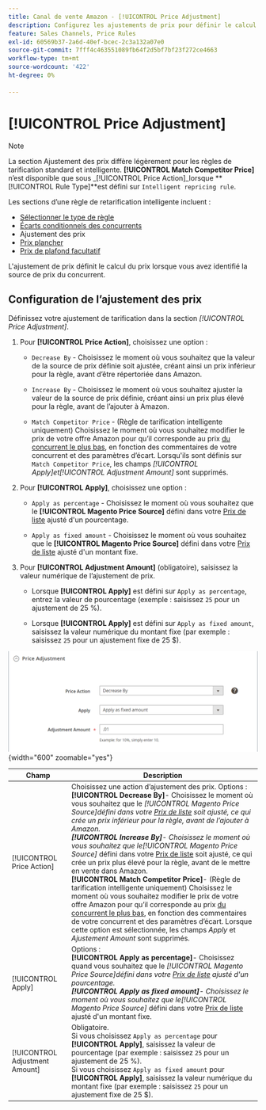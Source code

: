 ```yaml
---
title: Canal de vente Amazon - [!UICONTROL Price Adjustment]
description: Configurez les ajustements de prix pour définir le calcul des prix lorsque vous avez identifié la source de prix du concurrent Amazon.
feature: Sales Channels, Price Rules
exl-id: 60569b37-2a6d-40ef-bcec-2c3a132a07e0
source-git-commit: 7fff4c463551089fb64f2d5bf7bf23f272ce4663
workflow-type: tm+mt
source-wordcount: '422'
ht-degree: 0%

---
```


# [!UICONTROL Price Adjustment]

>[!NOTE]
>
>La section Ajustement des prix diffère légèrement pour les règles de tarification standard et intelligente. **[!UICONTROL Match Competitor Price]** n’est disponible que sous _[!UICONTROL Price Action]_lorsque **[!UICONTROL Rule Type]**est défini sur `Intelligent repricing rule`.

Les sections d’une règle de retarification intelligente incluent :

- [Sélectionner le type de règle](./intelligent-repricing-rules.md)
- [Écarts conditionnels des concurrents](./competitor-conditional-variances.md)
- Ajustement des prix
- [Prix plancher](./floor-price.md)
- [Prix de plafond facultatif](./optional-ceiling-price.md)

L&#39;ajustement de prix définit le calcul du prix lorsque vous avez identifié la source de prix du concurrent.

## Configuration de l’ajustement des prix

Définissez votre ajustement de tarification dans la section _[!UICONTROL Price Adjustment]_.

1. Pour **[!UICONTROL Price Action]**, choisissez une option :

   - `Decrease By` - Choisissez le moment où vous souhaitez que la valeur de la source de prix définie soit ajustée, créant ainsi un prix inférieur pour la règle, avant d’être répertoriée dans Amazon.

   - `Increase By` - Choisissez le moment où vous souhaitez ajuster la valeur de la source de prix définie, créant ainsi un prix plus élevé pour la règle, avant de l’ajouter à Amazon.

   - `Match Competitor Price` - (Règle de tarification intelligente uniquement) Choisissez le moment où vous souhaitez modifier le prix de votre offre Amazon pour qu’il corresponde au prix [du concurrent le plus bas](./lowest-competitor-pricing.md), en fonction des commentaires de votre concurrent et des paramètres d’écart. Lorsqu&#39;ils sont définis sur `Match Competitor Price`, les champs _[!UICONTROL Apply]_et_[!UICONTROL Adjustment Amount]_ sont supprimés.

1. Pour **[!UICONTROL Apply]**, choisissez une option :

   - `Apply as percentage` - Choisissez le moment où vous souhaitez que le **[!UICONTROL Magento Price Source]** défini dans votre [Prix de liste](./listing-price.md) ajusté d&#39;un pourcentage.

   - `Apply as fixed amount` - Choisissez le moment où vous souhaitez que le **[!UICONTROL Magento Price Source]** défini dans votre [Prix de liste](./listing-price.md) ajusté d&#39;un montant fixe.

1. Pour **[!UICONTROL Adjustment Amount]** (obligatoire), saisissez la valeur numérique de l’ajustement de prix.

   - Lorsque **[!UICONTROL Apply]** est défini sur `Apply as percentage`, entrez la valeur de pourcentage (exemple : saisissez `25` pour un ajustement de 25 %).

   - Lorsque **[!UICONTROL Apply]** est défini sur `Apply as fixed amount`, saisissez la valeur numérique du montant fixe (par exemple : saisissez `25` pour un ajustement fixe de 25 $).

![Règle de réévaluation intelligente - ajustement de prix](assets/amazon-price-adjustment.png){width="600" zoomable="yes"}

| Champ | Description |
|--------------------------------|-------------------------------------------------------------------------------------------------------------------------------------------------------------------------------------------------------------------------------------------------------------------------------------------------------------------------------------------------------------------------------------------------------------------------------------------------------------------------------------------------------------------------------------------------------------------------------------------------------------------------------------------------------------------------------------------------------------------------------------------------------------------------------------------------------------------------------------------------------------------------------------------|
| [!UICONTROL Price Action] | Choisissez une action d’ajustement des prix. Options : <br>**[!UICONTROL Decrease By]**- Choisissez le moment où vous souhaitez que le _[!UICONTROL Magento Price Source]_défini dans votre [Prix de liste](./listing-price.md) soit ajusté, ce qui crée un prix inférieur pour la règle, avant de l’ajouter à Amazon.<br>**[!UICONTROL Increase By]**- Choisissez le moment où vous souhaitez que le_[!UICONTROL Magento Price Source]_ défini dans votre [Prix de liste](./listing-price.md) soit ajusté, ce qui crée un prix plus élevé pour la règle, avant de le mettre en vente dans Amazon.<br>**[!UICONTROL Match Competitor Price]**- (Règle de tarification intelligente uniquement) Choisissez le moment où vous souhaitez modifier le prix de votre offre Amazon pour qu’il corresponde au prix [du concurrent le plus bas](./lowest-competitor-pricing.md), en fonction des commentaires de votre concurrent et des paramètres d’écart. Lorsque cette option est sélectionnée, les champs _Apply_ et _Ajustement Amount_ sont supprimés. |
| [!UICONTROL Apply] | Options : <br>**[!UICONTROL Apply as percentage]**- Choisissez quand vous souhaitez que le _[!UICONTROL Magento Price Source]_défini dans votre [Prix de liste](./listing-price.md) ajusté d&#39;un pourcentage.<br>**[!UICONTROL Apply as fixed amount]**- Choisissez le moment où vous souhaitez que le_[!UICONTROL Magento Price Source]_ défini dans votre [Prix de liste](./listing-price.md) ajusté d&#39;un montant fixe. |
| [!UICONTROL Adjustment Amount] | Obligatoire.<br>Si vous choisissez `Apply as percentage` pour **[!UICONTROL Apply]**, saisissez la valeur de pourcentage (par exemple : saisissez `25` pour un ajustement de 25 %).<br>Si vous choisissez `Apply as fixed amount` pour **[!UICONTROL Apply]**, saisissez la valeur numérique du montant fixe (par exemple : saisissez `25` pour un ajustement fixe de 25 $). |
